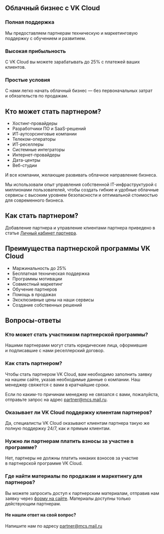## Облачный бизнес с VK Cloud

### Полная поддержка

Мы предоставляем партнерам техническую и маркетинговую поддержку с обучением и развитием.

### Высокая прибыльность

С VK Cloud вы можете зарабатывать до 25% с платежей ваших клиентов.

### Простые условия

С нами легко начать облачный бизнес — без первоначальных затрат и обязательств по продажам.

## Кто может стать партнером?

- Хостинг-провайдеры
- Разработчики ПО и SaaS-решений
- ИТ-аутсорсинговые компании
- Телеком-операторы
- ИТ-реселлеры
- Системные интеграторы
- Интернет-провайдеры
- Дата-центры
- Веб-студии

И все компании, желающие развивать облачное направление бизнеса.

Мы использовали опыт управления собственной IT-инфраструктурой с миллионами пользователей, чтобы создать гибкие и удобные облачные сервисы с высоким уровнем безопасности и оптимальной стоимостью для современного бизнеса.

## Как стать партнером?

Добавление партнера и управление клиентами партнера приведено в статье [Личный кабинет партнера](../partners-profile/).

## Преимущества партнерской программы VK Cloud

- Маржинальность до 25%
- Бесплатная техническая поддержка
- Программы мотивации
- Совместный маркетинг
- Обучение партнеров
- Помощь в продажах
- Эксклюзивные цены на наши сервисы
- Создание собственных решений

## Вопросы-ответы

### Кто может стать участником партнерской программы?

Нашими партнерами могут стать юридические лица, оформившие и подписавшие с нами реселлерский договор.

### Как стать партнером?

Чтобы стать партнером VK Cloud, вам необходимо заполнить заявку на нашем сайте, указав необходимые данные о компании. Наш менеджер свяжется с вами в кратчайшие сроки.

Если по каким-то причинам менеджер не связался с вами, пожалуйста, отправьте запрос на адрес [partner@mcs.mail.ru](mailto:partner@mcs.mail.ru).

### Оказывает ли VK Cloud поддержку клиентам партнеров?

Да, специалисты VK Cloud оказывают клиентам партнера такую же полную поддержку 24/7, как и прямым клиентам.

### Нужно ли партнерам платить взносы за участие в программе?

Нет, партнеры не должны платить никаких взносов за участие в партнерской программе VK Cloud.

### Где найти материалы по продажам и маркетингу для партнеров?

Вы можете запросить доступ к партнерским материалам, отправив нам заявку через [форму на сайте](https://cloud.vk.com/partner/). Материалы доступны только действующим партнерам.

#### Не нашли ответ на свой вопрос?

Напишите нам по адресу [partner@mcs.mail.ru](mailto:partner@mcs.mail.ru)

